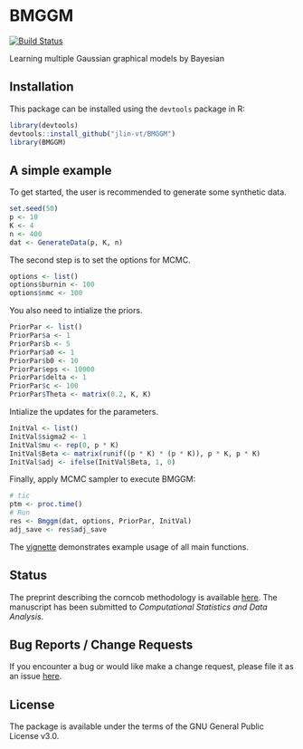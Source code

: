 # BMGGM
[![Build Status](https://travis-ci.org/jlin-vt/BMGGM.svg?branch=master)](https://travis-ci.org/jlin-vt/BMGGM)

Learning multiple Gaussian graphical models by Bayesian

## Installation
This package can be installed using the `devtools` package in R:

```r
library(devtools)
devtools::install_github("jlin-vt/BMGGM")
library(BMGGM)
```

## A simple example

To get started, the user is recommended to generate some synthetic data.
```r 
set.seed(50)
p <- 10
K <- 4
n <- 400
dat <- GenerateData(p, K, n)
```

The second step is to set the options for MCMC.
```r 
options <- list()
options$burnin <- 100
options$nmc <- 100
```

You also need to intialize the priors.
```r 
PriorPar <- list()
PriorPar$a <- 1
PriorPar$b <- 5
PriorPar$a0 <- 1
PriorPar$b0 <- 10
PriorPar$eps <- 10000
PriorPar$delta <- 1
PriorPar$c <- 100
PriorPar$Theta <- matrix(0.2, K, K)
```

Intialize the updates for the parameters.
```r 
InitVal <- list()
InitVal$sigma2 <- 1
InitVal$mu <- rep(0, p * K)
InitVal$Beta <- matrix(runif((p * K) * (p * K)), p * K, p * K)
InitVal$adj <- ifelse(InitVal$Beta, 1, 0)
```

Finally, apply MCMC sampler to execute BMGGM:
```r 
# tic
ptm <- proc.time()
# Run
res <- Bmggm(dat, options, PriorPar, InitVal)
adj_save <- res$adj_save
```

The [vignette](https://github.com/jlin-vt/BMGGM/blob/master/vignettes/examples.Rmd) demonstrates example usage of all main functions. 

## Status
The preprint describing the corncob methodology is available [here](https://github.com/jlin-vt/BMGGM/blob/master/vignettes/examples.Rmd). The manuscript has been submitted to _Computational Statistics and Data Analysis_.

## Bug Reports / Change Requests
If you encounter a bug or would like make a change request, please file it as an issue [here](https://github.com/jlin-vt/BMGGM/issues).

## License
The package is available under the terms of the GNU General Public License v3.0.
